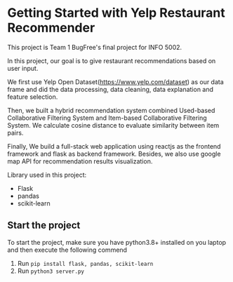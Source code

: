 # Getting Started with Yelp Restaurant Recommender

This project is Team 1 BugFree's final project for INFO 5002. 

In this project, our goal is to give restaurant recommendations based on user input.

We first use Yelp Open Dataset(https://www.yelp.com/dataset) as our data frame and did the data processing, data cleaning, data explanation and feature selection.

Then, we built a hybrid recommendation system combined Used-based Collaborative Filtering System and Item-based  Collaborative Filtering System. We calculate cosine distance to evaluate similarity between item pairs.

Finally, We build a full-stack web application using reactjs as the frontend framework and flask as backend framework. Besides, we also use google map API for recommendation results visualization.

Library used in this project:

* Flask
* pandas
* scikit-learn

## Start the project

To start the project, make sure you have python3.8+ installed on you laptop and then execute the following commend
1. Run `pip install flask, pandas, scikit-learn`
2. Run `python3 server.py`



